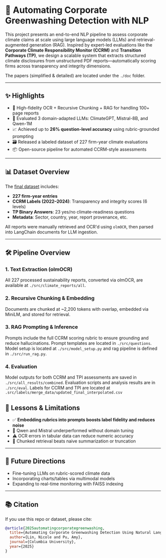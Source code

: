 # 🌿 Automating Corporate Greenwashing Detection with NLP

This project presents an end-to-end NLP pipeline to assess corporate climate claims at scale using large language models (LLMs) and retrieval-augmented generation (RAG). Inspired by expert-led evaluations like the **Corporate Climate Responsibility Monitor (CCRM)** and **Transition Pathways (TP)**, we design a scalable system that extracts structured climate disclosures from unstructured PDF reports—automatically scoring firms across transparency and integrity dimensions.

The papers (simplified & detailed) are located under the `./doc` folder.

---

## ✨ Highlights

- 🔎 High-fidelity OCR + Recursive Chunking + RAG for handling 100+ page reports  
- 🤖 Evaluated 3 domain-adapted LLMs: ClimateGPT, Mistral-8B, and Qwen-1M  
- 📈 Achieved up to **26% question-level accuracy** using rubric-grounded prompting  
- 🗃️ Released a labeled dataset of 227 firm-year climate evaluations  
- 📦 Open-source pipeline for automated CCRM-style assessments  

---

## 📊 Dataset Overview

The [final dataset](./src/merge_data/updated_final_interpolated.csv) includes:

- **227 firm-year entries**  
- **CCRM Labels (2022–2024)**: Transparency and integrity scores (6 levels)  
- **TP Binary Answers**: 23 yes/no climate-readiness questions  
- **Metadata**: Sector, country, year, report provenance, etc. 

All reports were manually retrieved and OCR'd using `olmOCR`, then parsed into LangChain documents for LLM ingestion.

---

## 🛠️ Pipeline Overview

### 1. Text Extraction (olmOCR)

All 227 processed sustainability reports, converted via olmOCR, are available at `./src/climate_reports/all`.

### 2. Recursive Chunking & Embedding

Documents are chunked at ~2,200 tokens with overlap, embedded via MiniLM, and stored for retrieval.

### 3. RAG Prompting & Inference
Prompts include the full CCRM scoring rubric to ensure grounding and reduce hallucinations. Prompt templates are located in `./src/questions`. Model setup is located at `./src/model_setup.py` and rag pipeline is defined in `./src/run_rag.py`.

### 4. Evaluation

Model outputs for both CCRM and TPI assessments are saved in `./src/all_results/combined`. Evaluation scripts and analysis results are in `./src/eval`. Labels for CCRM and TPI are located at `.src/labels/merge_data/updated_final_interpolated.csv`

## 📌 Lessons & Limitations

- ✅ **Embedding rubrics into prompts boosts label fidelity and reduces noise**
- 🚫 Qwen and Mistral underperformed without domain tuning
- ⚠️ OCR errors in tabular data can reduce numeric accuracy
- 🧊 Chunked retrieval beats naive summarization or truncation

---

## 🧪 Future Directions

- Fine-tuning LLMs on rubric-scored climate data  
- Incorporating charts/tables via multimodal models  
- Expanding to real-time monitoring with FAISS indexing  

---

## 📚 Citation

If you use this repo or dataset, please cite:

```bibtex
@article{2025automatingcorporategreenwashing,
  title={Automating Corporate Greenwashing Detection Using Natural Language Processing},
  author={Lin, Nicole and Pu, Amy},
  journal={Columbia University},
  year={2025}
}

